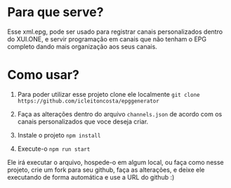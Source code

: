 # Para que serve?
Esse xml.epg, pode ser usado para registrar canais personalizados dentro do XUI.ONE, e servir programação em canais que não tenham o EPG completo dando mais organização aos seus canais.


# Como usar? 
1. Para poder utilizar esse projeto clone ele localmente
`git clone https://github.com/icleitoncosta/epggenerator`

2. Faça as alterações dentro do arquivo `channels.json` de acordo com os canais personalizados que voce deseja criar.

3. Instale o projeto
`npm install`

4. Execute-o
`npm run start`

Ele irá executar o arquivo, hospede-o em algum local, ou faça como nesse projeto, crie um fork para seu github, faça as alterações, e deixe ele executando de forma automática e use a URL do github :) 
